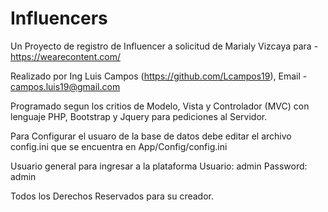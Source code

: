 # Influencers

Un Proyecto de registro de Influencer a solicitud de Marialy Vizcaya para - https://wearecontent.com/

Realizado por Ing Luis Campos (https://github.com/Lcampos19), Email - campos.luis19@gmail.com

Programado segun los critios de Modelo, Vista y Controlador (MVC) con lenguaje PHP, Bootstrap y Jquery para pediciones al Servidor.

Para Configurar el usuaro de la base de datos debe editar el archivo config.ini que se encuentra en App/Config/config.ini

Usuario general para ingresar a la plataforma Usuario: admin Password: admin

Todos los Derechos Reservados para su creador.